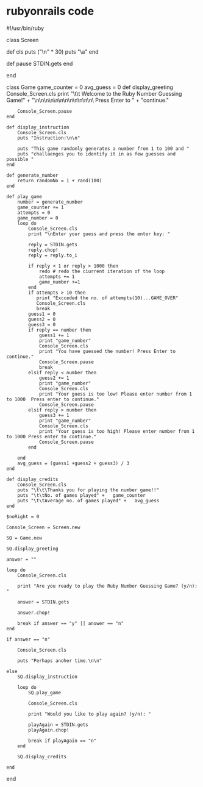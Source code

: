 # rubyonrails code
#!/usr/bin/ruby


class Screen
  
 def cls
   puts ("\n" * 30)
   puts "\a"
 end
 
 def pause
    STDIN.gets
 end
 
end
 
class Game
    game_counter = 0
    avg_guess = 0
    def display_greeting
        Console_Screen.cls
        print "\t\t Welcome to the Ruby Number Guessing Game!" +
        "\n\n\n\n\n\n\n\n\n\n\n\n\ Press Enter to " + 
        "continue."
 
        Console_Screen.pause
    end
 
    def display_instruction
        Console_Screen.cls
        puts "Instruction:\n\n"
 
        puts "This game randomly generates a number from 1 to 100 and "
        puts "challaenges you to identify it in as few guesses and possible "
    end
 
    def generate_number
        return randomNo = 1 + rand(100)
    end
    
    def play_game
        number = generate_number
        game_counter += 1 
        attempts = 0
        game_number = 0
        loop do
            Console_Screen.cls
            print "\nEnter your guess and press the enter key: "
 
            reply = STDIN.gets
            reply.chop!
            reply = reply.to_i
 
            if reply < 1 or reply > 1000 then
                redo # redo the ciurrent iteration of the loop
                attempts += 1
                game_number +=1
            end
            if attempts > 10 then
               print "Excceded the no. of attempts(10)...GAME_OVER"
               Console_Screen.cls
               break
            guess1 = 0
            guess2 = 0
            guess3 = 0
            if reply == number then
                guess1 += 1 
                print "game_number"
                Console_Screen.cls
                print "You have guessed the number! Press Enter to continue."
                Console_Screen.pause
                break
            elsif reply < number then
                guess2 += 1 
                print "game_number"
                Console_Screen.cls
                print "Your guess is too low! Please enter number from 1 to 1000  Press enter to continue."
                Console_Screen.pause
            elsif reply > number then
                guess3 += 1 
                print "game_number"
                Console_Screen.cls
                print "Your guess is too high! Please enter number from 1 to 1000 Press enter to continue."
                Console_Screen.pause
            end
 
        end
        avg_guess = (guess1 +guess2 + guess3) / 3     
    end
    
    def display_credits
        Console_Screen.cls
        puts "\t\t\Thanks you for playing the number game!!"
        puts "\t\tNo. of games played" +   game_counter
        puts "\t\tAverage no. of games played" +   avg_guess
    end
 
    $noRight = 0
 
    Console_Screen = Screen.new
 
    SQ = Game.new
 
    SQ.display_greeting
 
    answer = ""
 
    loop do
        Console_Screen.cls
 
        print "Are you ready to play the Ruby Number Guessing Game? (y/n): "
 
        answer = STDIN.gets
 
        answer.chop!
 
        break if answer == "y" || answer == "n"
    end
 
    if answer == "n"
 
        Console_Screen.cls
 
        puts "Perhaps anoher time.\n\n"
 
    else
        SQ.display_instruction
 
        loop do
            SQ.play_game
 
            Console_Screen.cls
 
            print "Would you like to play again? (y/n): "
 
            playAgain = STDIN.gets
            playAgain.chop!
 
            break if playAgain == "n"
        end
 
        SQ.display_credits
 
    end
 
end
